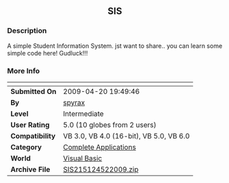 ﻿<div align="center">

## SIS


</div>

### Description

A simple Student Information System. jst want to share.. you can learn some simple code here! Gudluck!!!
 
### More Info
 


<span>             |<span>
---                |---
**Submitted On**   |2009-04-20 19:49:46
**By**             |[spyrax](https://github.com/Planet-Source-Code/PSCIndex/blob/master/ByAuthor/spyrax.md)
**Level**          |Intermediate
**User Rating**    |5.0 (10 globes from 2 users)
**Compatibility**  |VB 3\.0, VB 4\.0 \(16\-bit\), VB 5\.0, VB 6\.0
**Category**       |[Complete Applications](https://github.com/Planet-Source-Code/PSCIndex/blob/master/ByCategory/complete-applications__1-27.md)
**World**          |[Visual Basic](https://github.com/Planet-Source-Code/PSCIndex/blob/master/ByWorld/visual-basic.md)
**Archive File**   |[SIS215124522009\.zip](https://github.com/Planet-Source-Code/spyrax-sis__1-72059/archive/master.zip)








